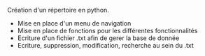 Création d'un répertoire en python.
- Mise en place d'un menu de navigation
- Mise en place de fonctions pour les différentes fonctionnalités
- Ecriture d'un fichier .txt afin de gerer la base de donnée
- Ecriture, suppression, modification, recherche au sein du .txt
